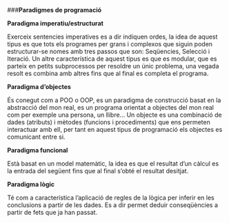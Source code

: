###**Paradigmes de programació**

**Paradigma imperatiu/estructurat**

Exerceix sentencies imperatives es a dir indiquen ordes, la idea de aquest tipus es que tots els programes per grans i complexos que siguin poden estructurar-se nomes amb tres passos que son: Seqüencies, Selecció i Iteració.
Un altre característica de aquest tipus es que es modular, que es parteix en petits subprocessos per resoldre un únic problema, una vegada resolt es combina amb altres fins que al final es completa el programa.

**Paradigma d’objectes**

És conegut com a POO o OOP, es un paradigma de construcció basat en la abstracció del mon real, es un programa orientat a objectes del mon real com per exemple una persona, un llibre...
Un objecte es una combinació de dades (atributs) i mètodes (funcions i procediments) que ens permeten interactuar amb ell, per tant en aquest tipus de programació els objectes es comunicant entre si.

**Paradigma funcional** 

Està basat en un model matemàtic, la idea es que el resultat d’un càlcul es la entrada del següent fins que al final s’obté el resultat desitjat.

**Paradigma lògic**

Té com a característica l’aplicació de regles de la lògica per inferir en les conclusions a partir de les dades. Es a dir permet deduir conseqüències a partir de fets que ja han passat.
